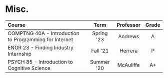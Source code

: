 # Misc.

| Course                                                 |    Term    | Professor | Grade |
| :----------------------------------------------------- | :--------: | :-------: | :---: |
| COMPTNG 40A - Introduction to Programming for Internet | Spring '23 |  Andrews  |   A   |
| ENGR 23 - Finding Industry Internship                  |  Fall '21  |  Herrera  |   P   |
| PSYCH 85 - Introduction to Cognitive Science           | Summer '20 | McAuliffe |  A+   |


